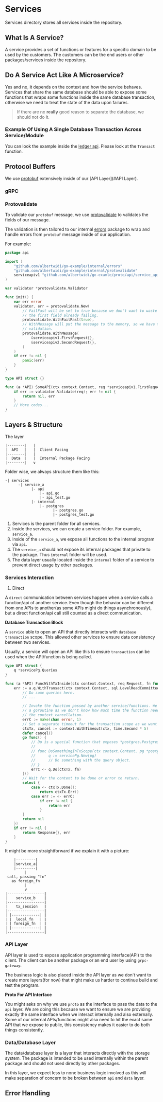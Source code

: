 # Services

Services directory stores all services inside the repository.

## What Is A Service?

A service provides a set of functions or features for a specific domain to be used by the customers. The customers
can be the end users or other packages/services inside the repository.

## Do A Service Act Like A Microservice?

Yes and no, it depends on the context and how the service behaves. Services that share the same database should be able to expose
some functions that wraps some functions inside the same database transaction, otherwise we need to treat the state of the data upon
failures.

> If there are no **really** good reason to separate the database, we should not do it.

### Example Of Using A Single Database Transaction Across Service/Module

You can look the example inside the [ledger api](./ledger/api/api.go). Please look at the `Transact` function.

## Protocol Buffers

We use [protobuf](https://protobuf.dev/) extensively inside of our [API Layer](#API Layer).

### gRPC

### Protovalidate

To validate our `protobuf` message, we use [protovalidate](https://github.com/bufbuild/protovalidate) to validates the fields of our message.

The validation is then tailored to our internal [errors](../internal/errors/README.md) package to wrap and handle errors from `protobuf` message
inside of our application.

For example:

```go
package api

import (
	"github.com/albertwidi/go-example/internal/errors"
	"github.com/albertwidi/go-example/internal/protovalidate"
	serviceapiv1 "github.com/albertwidi/go-examle/proto/api/service_api/v1"
)

var validator *protovalidate.Validator

func init() {
	var err error
	validator, err = protovalidate.New(
		// FailFast will be set to true because we don't want to waste time validating everything if
		// the first field already failing.
		protovalidate.WithFailFast(true),
		// WithMessage will put the message to the memory, so we have them pre-warmed thus leads to faster
		// validation.
		protovalidate.WithMessage(
			&serviceapiv1.FirstRequest{},
			&serviceapiv2.SecondRequest{},
		)
	)
	if err != nil {
		panic(err)
	}
}

type API struct {}

func (a *API) SomeAPI(ctx context.Context, req *serviceapiv1.FirstRequest) (*serviceapiv1.FirstResponse, error) {
	if err := validator.Validate(req); err != nil {
		return nil, err
	}
	// More codes...
}
```

## Layers & Structure

The layer

```text
|--------|   |
|  API   |   |  Client Facing
|--------|   |
|  Data  |   |  Internal Package Facing
|--------|   v
```

Folder wise, we always structure them like this:

```text
-| services
      -| service_a
            |- api
                |- api.go
                |- api_test.go
            |- internal
                |- postgres
                      |- postgres.go
                      |- postgres_test.go
```

1. Services is the parent folder for all services.
2. Inside the services, we can create a service folder. For example, `service_a`.
3. Inside of the `service_a`, we expose all functions to the internal program via `api`.
4. The `service_a` should not expose its internal packages that private to the package. Thus `internal` folder will be used.
5. The data layer usually located inside the `internal` folder of a service to prevent direct usage by other packages.

### Services Interaction

1. Direct

A `direct` communication between services happen when a service calls a function/api of another service. Even though the behavior
can be different from one APIs to another(as some APIs might do things asynchronously), but a direct function/api call still counted
as a direct communication.

**Database Transaction Block**

A `service` able to open an API that directly interacts with `database transaction` scope. This allowed other services to ensure
data consistency between two services.

Usually, a service will open an API like this to ensure `transaction` can be used when the API/function is being called.

```go
type API struct {
	q *servicePg.Queries
}

func (a *API) FuncWithTxInside(ctx context.Context, req Request, fn func(context.Context, *postgres.Postgres) error) (Response, error) {
	err := a.q.WithTransact(ctx context.Context, sql.LevelReadCommitted, func(ctx context.Context, q *servicePg.Queries) error {
		// Do some queries here.
		// ...

		// Invoke the function passed by another service/functions. We think it is better to invoke the function inside
		// a goroutine as we don't know how much time the function need to spend and there is no guarantee it will respect
		// the context cancellation.
		errC := make(chan error, 1)
		// Set a separate timeout for the transaction scope as we want to function to returns its results within the service SLA.
		ctxTx, cancel := context.WithTimeout(ctx, time.Second * 5)
		defer cancel()
		go func() {
			// Do is a special function that exposes *postgres.Postgres. This means the function on the other side can do this:
			//
			// func DoSomethingInTxScope(ctx context.Context, pg *postgres.Postgres) error {
			//   	q := servicePg.New(pg)
			//		// Do something with the query object.
			// }
			errC <- q.Do(ctxTx, fn)
		}()
		// Wait for the context to be done or error to return.
		select {
			case <- ctxTx.Done():
				return ctxTx.Err()
			case err := <- errC:
				if err != nil {
					return err
				}
		}
		return nil
	})
	if err != nil {
		return Response{}, err
	}
}
```

It might be more straightforward if we explain it with a picture:

```text
    |---------|
    |service_a|
    |---------|
         |
 call, passing "fn"
   as foreign_fn
         |
         v
|-----------------|
|    service_b    |
|-----------------|
|    tx_session   |
|-----------------|
| |-------------| |
| |  local_fn   | |
| | foreign_fn  | |
| |-------------| |
|-----------------|
```

### API Layer

API layer is used to expose application programming interface(API) to the client. The client can be another package or
an end user by using `grpc-gateway`.

The business logic is also placed inside the API layer as we don't want to create more layers(for now) that might make
us harder to continue build and test the program.

**Proto For API Interface**

You might asks on why we use `proto` as the interface to pass the data to the `api` layer. We are doing this because
we want to ensure we are providing exactly the same interface when we interact internally and also externally. Some of
our internal APIs/functions might also need to hit the exact same API that we expose to public, this consistency makes
it easier to do both things consistently.

### Data/Database Layer

The data/database layer is a layer that interacts directly with the storage system. The package is intended to be used
internally within the parent package and should not used directly by other packages.

In this layer, we expect less to none business logic involved as this will make separation of concern to be broken
between `api` and `data` layer.

## Error Handling
